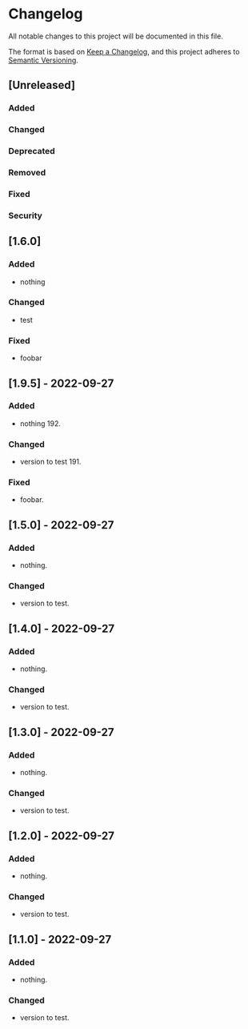 # Changelog

All notable changes to this project will be documented in this file.

The format is based on [Keep a Changelog](https://keepachangelog.com/en/1.0.0/),
and this project adheres to [Semantic Versioning](https://semver.org/spec/v2.0.0.html).

## [Unreleased]
### Added 
### Changed
### Deprecated
### Removed
### Fixed
### Security

## [1.6.0]
### Added
- nothing
### Changed
- test
### Fixed
- foobar

## [1.9.5] - 2022-09-27

### Added

- nothing 192.

### Changed

- version to test 191.

### Fixed

- foobar.

## [1.5.0] - 2022-09-27

### Added

- nothing.

### Changed

- version to test.

## [1.4.0] - 2022-09-27

### Added

- nothing.

### Changed

- version to test.

## [1.3.0] - 2022-09-27

### Added

- nothing.

### Changed

- version to test.

## [1.2.0] - 2022-09-27

### Added

- nothing.

### Changed

- version to test.

## [1.1.0] - 2022-09-27

### Added

- nothing.

### Changed

- version to test.

